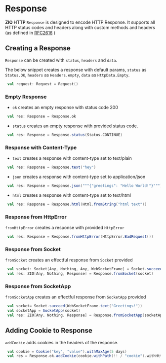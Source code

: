 # Response

**ZIO HTTP** `Response` is designed to encode HTTP Response.
It supports all HTTP status codes and headers along with custom methods and headers (as defined in [RFC2616](https://datatracker.ietf.org/doc/html/rfc2616) )

## Creating a Response

`Response` can be created with `status`, `headers` and `data`.  

The below snippet creates a response with default params, `status` as `Status.OK`, `headers` as `Headers.empty`, `data` as `HttpData.Empty`.
```scala
 val request: Request = Request()
```
### Empty Response

- `ok` creates an empty response with status code 200
```scala
 val res: Response = Response.ok
```

- `status` creates an empty response with provided status code.
```scala
 val res: Response = Response.status(Status.CONTINUE)
```

### Response with Content-Type

- `text` creates a response with content-type set to text/plain
```scala
 val res: Response = Response.text("hey")
```
- `json` creates a response with content-type set to application/json
```scala
 val res: Response = Response.json("""{"greetings": "Hello World!"}""")
```
- `html` creates a response with content-type set to text/html
```scala
 val res: Response = Response.html(Html.fromString("html text"))
```

### Response from HttpError

`fromHttpError` creates a response with provided `HttpError`
```scala
 val res: Response = Response.fromHttpError(HttpError.BadRequest())
```

### Response from Socket

`fromSocket` creates an effectful response from `Socket` provided
```scala
 val socket: Socket[Any, Nothing, Any, WebSocketFrame] = Socket.succeed(WebSocketFrame.text("Greetings!"))
 val res: ZIO[Any, Nothing, Response] = Response.fromSocket(socket)
```

### Response from SocketApp

`fromSocketApp` creates an effectful response from `SocketApp` provided
```scala
 val socket= Socket.succeed(WebSocketFrame.text("Greetings!"))
 val socketApp = SocketApp(socket)
 val res: ZIO[Any, Nothing, Response] = Response.fromSocketApp(socketApp)
```

## Adding Cookie to Response

`addCookie` adds cookies in the headers of the response.
```scala
 val cookie = Cookie("key", "value").withMaxAge(5 days)
 val res = Response.ok.addCookie(cookie.withPath(!! / "cookie").withHttpOnly)
```